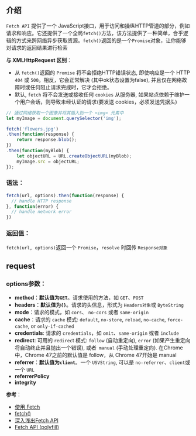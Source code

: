 ## 介绍
`Fetch API` 提供了一个 JavaScript接口，用于访问和操纵HTTP管道的部分，例如请求和响应。它还提供了一个全局`fetch()`方法，该方法提供了一种简单，合乎逻辑的方式来跨网络异步获取资源。`fetch()`返回的是一个`Promise`对象，让你能够对请求的返回结果进行检索

**与 XMLHttpRequest 区别**：
- 从 `fetch()`返回的 `Promise` 将不会拒绝HTTP错误状态, 即使响应是一个 HTTP `404` 或 `500`。相反，它会正常解决 (其中ok状态设置为false),  并且仅在网络故障时或任何阻止请求完成时，它才会拒绝。
- 默认, `fetch` 将不会发送或接收任何 `cookies` 从服务器, 如果站点依赖于维护一个用户会话，则导致未经认证的请求(要发送 cookies，必须发送凭据头)

```js
// 通过网络获取一个图像并将其插入到一个 <img> 元素中
let myImage = document.querySelector('img');

fetch('flowers.jpg')
.then(function(response) {
    return response.blob();
})
.then(function(myBlob) {
    let objectURL = URL.createObjectURL(myBlob);
    myImage.src = objectURL;
});
```
### 语法：

```js
fetch(url, options).then(function(response) {
  // handle HTTP response
}, function(error) {
  // handle network error
})
```

### 返回值：
`fetch(url, options)`返回一个 `Promise`，`resolve` 时回传 `Response对象`

## request
### options参数：
- **method**：**默认值为`GET`**。请求使用的方法，如 `GET`、`POST`
- **headers**：**默认值为`{}`**。请求的头信息，形式为 `Headers对象`或 `ByteString`
- **mode**：请求的模式，如 `cors`、 `no-cors` 或者 `same-origin`
- **cache**：请求的 `cache` 模式: `default`, `no-store`, `reload`, `no-cache`, `force-cache`, or `only-if-cached`
- **credentials**: 请求的 `credentials`，如 `omit`、`same-origin` 或者 `include`
- **redirect**: 可用的 `redirec`t 模式: `follow` (自动重定向), `error` (如果产生重定向将自动终止并且抛出一个错误), 或者` manual` (手动处理重定向). 在Chrome中，Chrome 47之前的默认值是 follow，从 Chrome 47开始是 manual
- **referrer**：**默认值为`client`**。一个 `USVString`, 可以是 `no-referrer`、`client`或一个 `URL`
- **referrerPolicy**
- **integrity**


**参考**：
- [使用 Fetch](https://developer.mozilla.org/zh-CN/docs/Web/API/Fetch_API/Using_Fetch)
- [fetch()](https://developer.mozilla.org/zh-CN/docs/Web/API/GlobalFetch/fetch)
- [深入浅出Fetch API](http://wwsun.github.io/posts/fetch-api-intro.html)
- [Fetch API (polyfill)](https://github.com/github/fetch)